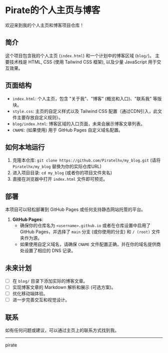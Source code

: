 # Pirate的个人主页与博客

欢迎来到我的个人主页和博客项目仓库！

## 简介

这个项目包含我的个人主页 (`index.html`) 和一个计划中的博客区域 (`blog/`)。
主要技术栈是 HTML, CSS (使用 Tailwind CSS 框架), 以及少量 JavaScript 用于交互效果。

## 页面结构

-   `index.html`: 个人主页，包含 "关于我"、"博客" (概览和入口)、"联系我" 等版块。
-   `style.css`: 主页的自定义样式以及 Tailwind CSS 配置（通过CDN引入，此文件主要存放自定义规则）。
-   `blog/index.html`: 博客区域的入口页面，未来会展示博客文章列表。
-   `CNAME`: (如果使用) 用于 GitHub Pages 自定义域名配置。

## 如何本地运行

1.  克隆本仓库: `git clone https://github.com/Piratelhx/my_blog.git` (请将 `Piratelhx/my_blog` 替换为你的实际仓库URL)
2.  进入项目目录: `cd my_blog` (或者你的项目文件夹名)
3.  直接在浏览器中打开 `index.html` 文件即可预览。

## 部署

本项目可以轻松部署到 GitHub Pages 或任何支持静态网站托管的平台。

1.  **GitHub Pages**:
    * 确保你的仓库名为 `<username>.github.io` 或者在仓库设置中启用了 GitHub Pages，并选择了 `main` 分支 (或你使用的分支) 和 `/ (root)` 文件夹作为源。
    * 如果使用自定义域名，请确保 `CNAME` 文件配置正确，并在你的域名提供商处设置了相应的 DNS 记录。

## 未来计划

-   [ ] 在 `blog/` 目录下添加实际的博客文章。
-   [ ] 实现博客文章的 Markdown 解析和展示 (可选方案)。
-   [ ] 优化移动端体验。
-   [ ] 进一步完善交互和视觉设计。

## 联系

如有任何问题或建议，可以通过主页上的联系方式找到我。

---
pirate
```
